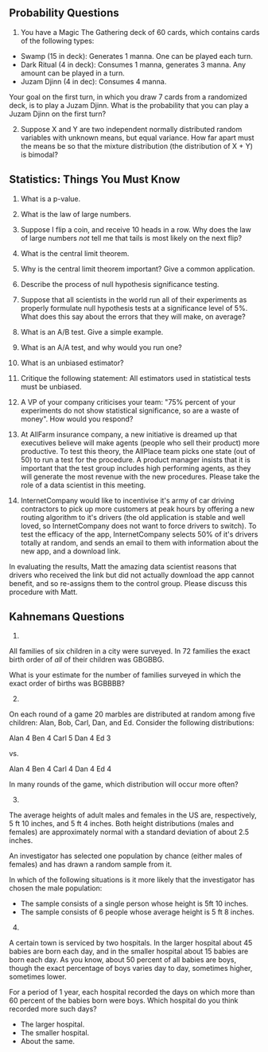 Probability Questions
---------------------

1) You have a Magic The Gathering deck of 60 cards, which contains cards of the following types:

  - Swamp (15 in deck): Generates 1 manna.  One can be played each turn.
  - Dark Ritual (4 in deck): Consumes 1 manna, generates 3 manna.  Any amount can be played in a turn.
  - Juzam Djinn (4 in dec): Consumes 4 manna.

Your goal on the first turn, in which you draw 7 cards from a randomized deck, is to play a Juzam Djinn.  What is the probability that you can play a Juzam Djinn on the first turn?

2) Suppose X and Y are two independent normally distributed random variables with unknown means, but equal variance.  How far apart must the means be so that the mixture distribution (the distribution of X + Y) is bimodal?


Statistics: Things You Must Know
--------------------------------

1) What is a p-value.

2) What is the law of large numbers.

3) Suppose I flip a coin, and receive 10 heads in a row.  Why does the law of large numbers *not* tell me that tails is most likely on the next flip?

4) What is the central limit theorem.

5) Why is the central limit theorem important?  Give a common application.

6) Describe the process of null hypothesis significance testing.

7) Suppose that all scientists in the world run all of their experiments as properly formulate null hypothesis tests at a significance level of 5%.  What does this say about the errors that they will make, on average?

8) What is an A/B test.  Give a simple example.

9) What is an A/A test, and why would you run one?

10) What is an unbiased estimator?

11) Critique the following statement: All estimators used in statistical tests must be unbiased.

12) A VP of your company criticises your team: "75% percent of your experiments do not show statistical significance, so are a waste of money".  How would you respond?

13) At AllFarm insurance company, a new initiative is dreamed up that executives believe will make agents (people who sell their product) more productive.  To test this theory, the AllPlace team picks one state (out of 50) to run a test for the procedure.  A product manager insists that it is important that the test group includes high performing agents, as they will generate the most revenue with the new procedures.  Please take the role of a data scientist in this meeting.

14) InternetCompany would like to incentivise it's army of car driving contractors to pick up more customers at peak hours by offering a new routing algorithm to it's drivers (the old application is stable and well loved, so InternetCompany does not want to force drivers to switch).  To test the efficacy of the app, InternetCompany selects 50% of it's drivers totally at random, and sends an email to them with information about the new app, and a download link.

In evaluating the results, Matt the amazing data scientist reasons that drivers who received the link but did not actually download the app cannot benefit, and so re-assigns them to the control group.  Please discuss this procedure with Matt.


Kahnemans Questions
-------------------

1)

All families of six children in a city were surveyed.  In 72 families the exact birth order of *all* of their children was GBGBBG.

What is your estimate for the number of families surveyed in which the exact order of births was BGBBBB?


2)

On each round of a game 20 marbles are distributed at random among five children: Alan, Bob, Carl, Dan, and Ed.  Consider the following distributions:

Alan  4
Ben   4
Carl  5
Dan   4
Ed    3

vs.

Alan  4
Ben   4
Carl  4
Dan   4
Ed    4

In many rounds of the game, which distribution will occur more often?


3)

The average heights of adult males and females in the US are, respectively, 5 ft 10 inches, and 5 ft 4 inches.  Both height distributions (males and females) are approximately normal with a standard deviation of about 2.5 inches.

An investigator has selected one population by chance (either males of females) and has drawn a random sample from it.

In which of the following situations is it more likely that the investigator has chosen the male population:

  - The sample consists of a single person whose height is 5ft 10 inches.
  - The sample consists of 6 people whose average height is 5 ft 8 inches.


4)

A certain town is serviced by two hospitals.  In the larger hospital about 45 babies are born each day, and in the smaller hospital about 15 babies are born each day.  As you know, about 50 percent of all babies are boys, though the exact percentage of boys varies day to day, sometimes higher, sometimes lower.

For a period of 1 year, each hospital recorded the days on which more than 60 percent of the babies born were boys.  Which hospital do you think recorded more such days?

  - The larger hospital.
  - The smaller hospital.
  - About the same.
